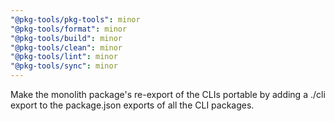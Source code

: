 ```yaml
---
"@pkg-tools/pkg-tools": minor
"@pkg-tools/format": minor
"@pkg-tools/build": minor
"@pkg-tools/clean": minor
"@pkg-tools/lint": minor
"@pkg-tools/sync": minor
---
```


Make the monolith package's re-export of the CLIs portable by adding a ./cli export to the package.json exports of all the CLI packages.
